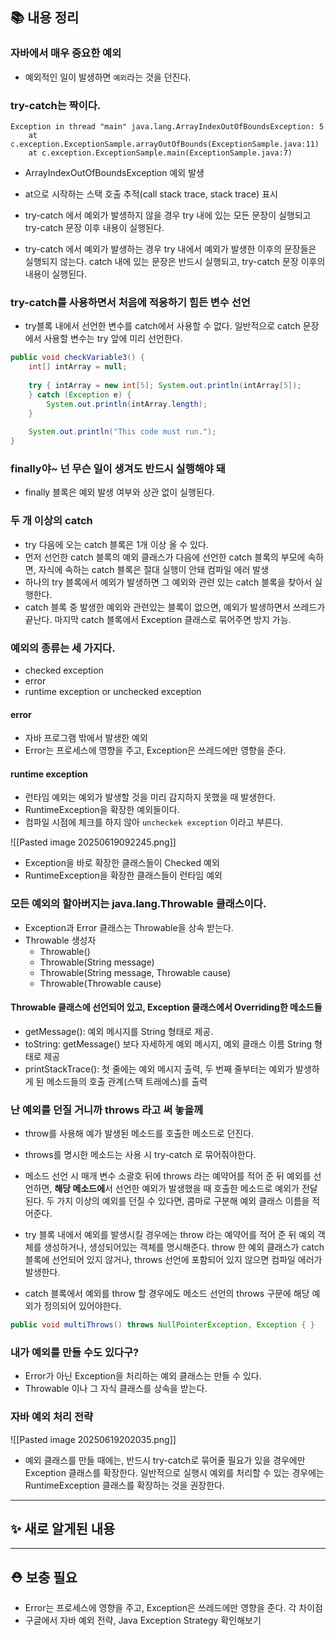 ## 📚 내용 정리
### 자바에서 매우 중요한 예외
- 예외적인 일이 발생하면 `예외`라는 것을 던진다.


### try-catch는 짝이다.
```
Exception in thread "main" java.lang.ArrayIndexOutOfBoundsException: 5 
    at c.exception.ExceptionSample.arrayOutOfBounds(ExceptionSample.java:11) 
    at c.exception.ExceptionSample.main(ExceptionSample.java:7)
```
- ArrayIndexOutOfBoundsException 예외 발생
- at으로 시작하는 스택 호출 추적(call stack trace, stack trace) 표시

- try-catch 에서 예외가 발생하지 않을 경우 try 내에 있는 모든 문장이 실행되고 try-catch 문장 이후 내용이 실행된다.
- try-catch 에서 예외가 발생하는 경우 try 내에서 예외가 발생한 이후의 문장들은 실행되지 않는다. catch 내에 있는 문장은 반드시 실행되고, try-catch 문장 이후의 내용이 실행된다.


### try-catch를 사용하면서 처음에 적응하기 힘든 변수 선언
- try블록 내에서 선언한 변수를 catch에서 사용할 수 없다. 일반적으로 catch 문장에서 사용할 변수는 try 앞에 미리 선언한다.

```java
public void checkVariable3() { 
	int[] intArray = null; 
	
	try { intArray = new int[5]; System.out.println(intArray[5]); 
	} catch (Exception e) { 
		System.out.println(intArray.length); 
	} 
	
	System.out.println("This code must run."); 
}
```


### finally야~ 넌 무슨 일이 생겨도 반드시 실행해야 돼
- finally 블록은 예외 발생 여부와 상관 없이 실행된다.


### 두 개 이상의 catch
- try 다음에 오는 catch 블록은 1개 이상 올 수 있다.
- 먼저 선언한 catch 블록의 예외 클래스가 다음에 선언한 catch 블록의 부모에 속하면, 자식에 속하는 catch 블록은 절대 실행이 안돼 컴파일 에러 발생
- 하나의 try 블록에서 예외가 발생하면 그 예외와 관련 있는 catch 블록을 찾아서 실행한다.
- catch 블록 중 발생한 예외와 관련있는 블록이 없으면, 예외가 발생하면서 쓰레드가 끝난다. 마지막 catch 블록에서 Exception 클래스로 묶어주면 방지 가능.


### 예외의 종류는 세 가지다.
- checked exception
- error
- runtime exception or unchecked exception

#### error
- 자바 프로그램 밖에서 발생한 예외
- Error는 프로세스에 영향을 주고, Exception은 쓰레드에만 영향을 준다.

#### runtime exception
- 런타임 예외는 예외가 발생할 것을 미리 감지하지 못했을 때 발생한다.
- RuntimeException을 확장한 예외들이다.
- 컴파일 시점에 체크를 하지 않아 `uncheckek exception` 이라고 부른다.

![[Pasted image 20250619092245.png]]
- Exception을 바로 확장한 클래스들이 Checked 예외
- RuntimeException을 확장한 클래스들이 런타임 예외


### 모든 예외의 할아버지는 java.lang.Throwable 클래스이다.
- Exception과 Error 클래스는 Throwable을 상속 받는다.
- Throwable 생성자
	- Throwable() 
	- Throwable(String message) 
	- Throwable(String message, Throwable cause) 
	- Throwable(Throwable cause)

#### Throwable 클래스에 선언되어 있고, Exception 클래스에서 Overriding한 메소드들
- getMessage(): 예외 메시지를 String 형태로 제공.
- toString: getMessage() 보다 자세하게 예외 메시지, 예외 클래스 이름 String 형태로 제공
- printStackTrace(): 첫 줄에는 예외 메시지 출력, 두 번째 줄부터는 예외가 발생하게 된 메소드들의 호출 관계(스택 트래에스)를 출력


### 난 예외를 던질 거니까 throws 라고 써 놓을께
- throw를 사용해 예가 발생된 메소드를 호출한 메소드로 던진다.
- throws를 명시한 메소드는 사용 시 try-catch 로 묶어줘야한다.

- 메소드 선언 시 매개 변수 소괄호 뒤에 throws 라는 예약어를 적어 준 뒤 예외를 선언하면, **해당 메소드에**서 선언한 예외가 발생했을 때 호출한 메소드로 예외가 전달된다. 두 가지 이상의 예외를 던질 수 있다면, 콤마로 구분해 예외 클래스 이름을 적어준다.
- try 블록 내에서 예외를 발생시킬 경우에는 throw 라는 예약어를 적어 준 뒤 예외 객체를 생성하거나, 생성되어있는 객체를 명시해준다. throw 한 예외 클래스가 catch 블록에 선언되어 있지 않거나, throws 선언에 포함되어 있지 않으면 컴파일 에러가 발생한다.
- catch 블록에서 예외를 throw 할 경우에도 메소드 선언의 throws 구문에 해당 예외가 정의되어 있어야한다.

```java
public void multiThrows() throws NullPointerException, Exception { }
```


### 내가 예외를 만들 수도 있다구?
- Error가 아닌 Exception을 처리하는 예외 클래스는 만들 수 있다.
- Throwable 이나 그 자식 클래스를 상속을 받는다.


### 자바 예외 처리 전략
![[Pasted image 20250619202035.png]]

- 예외 클래스를 만들 때에는, 반드시 try-catch로 묶어줄 필요가 있을 경우에만 Exception 클래스를 확장한다. 일반적으로 실행시 예외를 처리할 수 있는 경우에는 RuntimeException 클래스를 확장하는 것을 권장한다.



---
## ✨ 새로 알게된 내용


---
## ⛑️ 보충 필요
- Error는 프로세스에 영향을 주고, Exception은 쓰레드에만 영향을 준다. 각 차이점
- 구글에서 자바 예외 전략, Java Exception Strategy 확인해보기